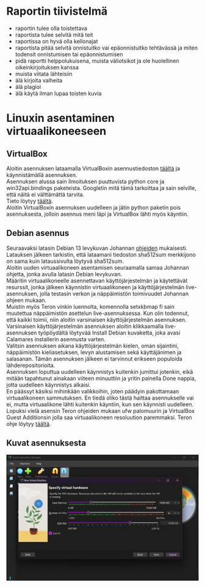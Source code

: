 # Raportin tiivistelmä

- raportin tulee olla toistettava
- raportista tulee selvitä mitä teit
- raportissa on hyvä olla kellonajat
- raportista pitää selvitä onnistuitko vai epäonnistuitko tehtävässä ja miten todensit onnistumisen tai epäonnistumisen
- pidä raportti helppolukuisena, muista väliotsikot ja ole huolellinen oikeinkirjoituksen kanssa
- muista viitata lähteisiin
- älä kirjoita valheita
- älä plagioi
- älä käytä ilman lupaa toisten kuvia

# Linuxin asentaminen virtuaalikoneeseen

## VirtualBox

Aloitin asennuksen lataamalla VirtualBoxin asennustiedoston [täältä](https://www.virtualbox.org/wiki/Downloads) ja käynnistämällä asennuksen.  
Asennuksen alussa sain ilmoituksen puuttuvista python core ja win32api.bindings paketeista. Googletin mitä tämä tarkoittaa ja sain selville, että näitä ei välttämättä tarvita.  
Tieto löytyy [täältä](https://forums.virtualbox.org/viewtopic.php?t=108582).  
Aloitin VirtualBoxin asennuksen uudelleen ja jätin python paketin pois asennuksesta, jolloin asennus meni läpi ja VirtualBox lähti myös käyntiin.

## Debian asennus

Seuraavaksi latasin Debian 13 levykuvan Johannan [ohjeiden](https://github.com/johannaheinonen/johanna-test-repo/blob/main/linux-20082025.md) mukaisesti.  
Latauksen jälkeen tarkistin, että lataamani tiedoston sha512sum merkkijono on sama kuin lataussivulta löytyvä sha512sum.  
Aloitin uuden virtuaalikoneen asentamisen seuraamalla samaa Johannan ohjetta, jonka avulla latasin Debian levykuvan.  
Määritin virtuaalikoneelle asennettavan käyttöjärjestelmän ja käytettävät resurssit, jonka jälkeen käynnistin virtuaalikoneen ja käyttöjärjestelmän live-asennuksen, jolla testasin verkon ja näppäimistön toimivuudet Johannan ohjeen mukaan.  
Muistin myös Teron vinkin luennolta, komennolla setxkbmap fi sain muutettua näppäimistön asettelun live-asennuksessa. Kun olin todennut, että kaikki toimii, niin aloitin varsinaisen käyttöjärjestelmän asennuksen.  
Varsinaisen käyttöjärjestelmän asennuksen aloitin klikkaamalla live-asennuksen työpöydältä löytyvää Install Debian kuvaketta, joka avasi Calamares installerin asennusta varten.  
Valitsin asennuksen aikana käyttöjärjestelmän kielen, oman sijaintini, näppäimistön kieliasetuksen, levyn alustamisen sekä käyttäjänimen ja salasanan. Tämän asennuksen jälkeen ei tarvinnut erikseen populoida lähderepositorioita.  
Asennuksen loputtua uudelleen käynnistys kuitenkin jumittui jotenkin, eikä mitään tapahtunut ainakaan viiteen minuuttiin ja yritin painella Done nappia, jotta uudelleen käynnistys alkaisi.  
En päässyt käsiksi mihinkään valikkoihin, joten päädyin pakottamaan virtuaalikoneen sammutuksen. En tiedä oliko tästä haittaa asennukselle vai ei, mutta virtuaalikone lähti kuitenkin käyntiin, kun sen käynnisti uudelleen.  
Lopuksi vielä asensin Teron ohjeiden mukaan ufw palomuurin ja VirtualBox Guest Additionsin jolla saa virtuaalikoneen resoluution paremmaksi. Teron ohje löytyy [täältä](https://terokarvinen.com/2021/install-debian-on-virtualbox/).

## Kuvat asennuksesta

![kuva1](/pictures/newVM2.png)
